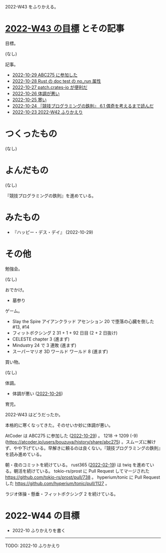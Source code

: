 2022-W43 をふりかえる。

# [2022-W43 の目標][2022-10-23] とその記事

目標。

(なし)

記事。

- [2022-10-29 ABC275 に参加した][2022-10-29]
- [2022-10-28 Rust の doc test の no_run 属性][2022-10-28]
- [2022-10-27 patch.crates-io が便利だ][2022-10-27]
- [2022-10-26 体調が悪い][2022-10-26]
- [2022-10-25 寒い][2022-10-25]
- [2022-10-24 『競技プログラミングの鉄則』 6.1 偶奇を考えるまで読んだ][2022-10-24]
- [2022-10-23 2022-W42 ふりかえり][2022-10-23]

# つくったもの

(なし)

# よんだもの

(なし)

『競技プログラミングの鉄則』を進めている。

# みたもの

- 『ハッピー・デス・デイ』 (2022-10-29)

# その他

勉強会。

(なし)

おでかけ。

- 墓参り

ゲーム。

- Slay the Spire アイアンクラッド アセンション 20 で堕落の心臓を倒した #13, #14
- フィットボクシング 2 31 + 1 + 92 日目 (2 + 2 日抜け)
- CELESTE chapter 3 (進まず)
- Mindustry 24 で 3 連敗 (進まず)
- スーパーマリオ 3D ワールド ワールド 8 (進まず)

買い物。

(なし)

体調。

- 体調が悪い ([2022-10-26])

育児。

2022-W43 はどうだったか。

本格的に寒くなってきた。そのせいか妙に体調が悪い。

AtCoder は ABC275 に参加した ([2022-10-29]) 。 1218 → 1209 (-9) (<https://atcoder.jp/users/bouzuya/history/share/abc275>) 。スムーズに解けず、やや下げている。早解きに頼るのは良くない。『競技プログラミングの鉄則』を読み進めている。

朝・夜のコミットを続けている。 rust365 ([2022-02-19]) は twiq を進めている。朝活を続けている。 tokio-rs/prost に Pull Request してマージされた <https://github.com/tokio-rs/prost/pull/738> 。 hyperium/tonic に Pull Request した <https://github.com/hyperium/tonic/pull/1127> 。

ラジオ体操・懸垂・フィットボクシング 2 を続けている。

# 2022-W44 の目標

- 2022-10 ふりかえりを書く

---

TODO: 2022-10 ふりかえり

[2022-02-19]: https://blog.bouzuya.net/2022/02/19/
[2022-10-23]: https://blog.bouzuya.net/2022/10/23/
[2022-10-24]: https://blog.bouzuya.net/2022/10/24/
[2022-10-25]: https://blog.bouzuya.net/2022/10/25/
[2022-10-26]: https://blog.bouzuya.net/2022/10/26/
[2022-10-27]: https://blog.bouzuya.net/2022/10/27/
[2022-10-28]: https://blog.bouzuya.net/2022/10/28/
[2022-10-29]: https://blog.bouzuya.net/2022/10/29/


